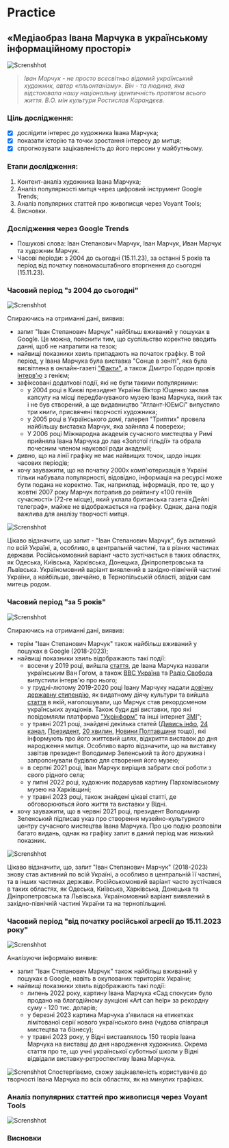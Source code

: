 # Practice

## «Медіаобраз Івана Марчука в українському інформаційному просторі»

![Screnshhot](https://github.com/DmytroStruk1/Practice/blob/main/%D0%86%D0%B2%D0%B0%D0%BD%20%D0%9C%D0%B0%D1%80%D1%87%D1%83%D0%BA%20%D1%84%D0%BE%D1%82%D0%BE.jpg)

>_Іван Марчук - не просто всесвітньо відомий український художник, автор «пльонтанізму». Він - та людина, яка відстоювала нашу національну ідентичність протягом всього життя. В.О. мін культури Ростислав Карандєєв._

### Ціль дослідження:
- [X] дослідити інтерес до художника Івана Марчука;
- [X] показати історію та точки зростання інтересу до митця;
- [X] спрогнозувати зацікавленість до його персони у майбутньому.

### Етапи дослідження:
1. Контент-аналіз художника Івана Марчука;
2. Аналіз популярності митця через цифровий інструмент Google Trends;
3. Аналіз популярних статтей про живописця через Voyant Tools;
4. Висновки.

### Дослідження через Google Trends
- Пошукові слова: Іван Степанович Марчук, Іван Марчук, Иван Марчук та художник Марчук.
- Часові періоди: з 2004 до сьогодні (15.11.23), за останні 5 років та період від початку повномасштабного вторгнення до сьогодні (15.11.23).

### Часовий період "з 2004 до сьогодні"   
![Screnshhot](https://github.com/DmytroStruk1/Practice/blob/main/%D0%97%202004%20%D1%80%D0%BE%D0%BA%D1%83%20%D0%B4%D0%BE....png)

Спираючись на отриманні дані, виявив:
- запит "Іван Степанович Марчук" найбільш вживаний у пошуках в Google. Це можна, пояснити тим, що суспільство коректно вводить данні, щоб не натрапити на тезок;
- найвищі показники хвиль припадають на початок графіку. В той період, у Івана Марчука була виставка "Сонце в зеніті", яка була висвітлена в онлайн-газеті ["Факти"](https://fakty.ua/ru/67421-ivan-marchuk-quot-hochu-sbezhat-iz-kieva-quot), а також Дмитро Гордон провів [інтерв'ю](https://www.youtube.com/watch?v=Bm8SwmnDyDs) з генієм;
- зафіксовані додаткові події, які не були такими популярними:  
  + у 2004 році в Києві президент України Віктор Ющенко заклав капсулу на місці передбачуваного музею Івана Марчука, який так і не був створений, а ще видавництво "Атлант-ЮЕмСі" випустило три книги, присвячені творчості художника;
  + у 2005 році в Українського домі, галерея "Триптих" провела найбільшу виставка Марчук, яка зайняла 4 поверехи;
  + У 2006 році Міжнародна академія сучасного мистецтва у Римі прийняла Івана Марчука до лав «Золотої гільдії» та обрала почесним членом наукової ради академії;
- дивно, що на лінії графіку не має найвищих точок, щодо інщих часових періодів;
- хочу зауважити, що на початку 2000х комп'ютеризація в Україні тільки набувала популярності, відовідно, інформація на ресурсі може бути подана не коректно. Так, наприклад, інформація, про те, що у жовтні 2007 року Марчук потрапив до рейтингу «100 геніїв сучасності» (72-ге місце), який уклала британська газета «Дейлі телеграф», майже не відображається на графіку. Однак, дана подія важлива для аналізу творчості митця.

![Screnshhot](https://github.com/DmytroStruk1/Practice/blob/main/%D0%9C%D0%B0%D1%80%D1%87%D1%83%D0%BA%20%D0%B7%202004%20%D0%B4%D0%BE%20%D1%81%D1%8C%D0%BE%D0%B3%D0%BE%D0%B4%D0%BD%D1%96.png)

Цікаво відзначити, що запит - "Іван Степанович Марчук", був активний по всій Україні, а, особливо, в центральній частині, та в різних частинах держави. 
Російськомовний варіант часто зустічається в таких областях, як Одеська, Київська, Харківська, Донецька, Дніпропетровська та Львівська. 
Україномовний варіант виявлений в західно-північній частині України, а найбільше, звичайно, в Тернопільській області, звідки сам митець родом. 

### Часовий період "за 5 років"   
![Screnshhot](https://github.com/DmytroStruk1/Practice/blob/main/%D0%9C%D0%B0%D1%80%D1%87%D1%83%D0%BA%20%D0%BE%D1%81%D1%82%D0%B0%D0%BD%D0%BD%D1%96%205%20%D1%80%D0%BE%D0%BA%D1%96%D0%B2.png)

Спираючись на отриманні дані, виявив:
- терім "Іван Степанович Марчук" також найбільш вживаний у пошуках в Google (2018-2023);
- найвищі показники хвиль відображають такі події:
   + восени у 2019 році, вийшла [стаття](https://rubryka.com/article/ivan-marchuk-kyiv/), де Івана Марчука назвали українським Ван Гогом, а також [BBС Україна](https://www.youtube.com/watch?v=DhjvFi0goW4) та [Радіо Свобода](https://www.youtube.com/watch?v=FDB4km0KLQ4) випустили інтерв'ю про нього;
   + у грудні-лютому 2019-2020 році Івану Марчуку надали [довічну державну стипендію](https://demforum.org/novyny/ivanu-marchuku-nadaly-dovichnu-derzhavnu-stypendiiu-iak-vydatnomu-diiachu-kultury), як видатному діячу культури та вийшла [стаття](https://marbeks.art/hudozhnyk-ivan-marchuk-stav-rekordsmenom-ukrayinskyh-aukcziov-u-2020-roczi/) в якій, наголошували, що Марчук став рекордсменом українських аукціонів. Також буди дві виставки, про які повідомляли платформа ["Укрінформ"](https://www.ukrinform.ua/rubric-culture/2853264-se-odnu-vistavku-marcuka-vidkriut-u-kievi.html) та інші інтернет [ЗМІ](https://www.asterslaw.com/ua/about_us/esg/art_asters/artasters_presents_ivan_marchuk_exhibition/)";
   + у травні 2021 році, знайдені декілька статей ([Дивись інфо](https://dyvys.info/2021/05/12/z-ukrayinoyu-v-dushi-i-golovi-hudozhnyku-ivanovi-marchuku-sogodni-vypovnyuyetsya-85/), [24 канал](https://24tv.ua/ivanovi-marchuku-85-shho-vidomo-pro-ukrayinskogo-novini-ukrayini_n1624311), [Президент](https://www.president.gov.ua/news/volodimir-ta-olena-zelenski-vidvidali-vistavku-hudozhnika-iv-68397), [20 хвилин](https://te.20minut.ua/Podii/85-rokiv-svyatkue-genialniy-hudozhnik-z-ternopilschini-ivan-marchuk-11270312.html), [Новини Полтавщини](https://np.pl.ua/2021/05/heniy-suchasnosti-khudozhnykovi-ivanu-marchuku-85-rokiv/) тощо), які інформують про його життєвий шлях, відкриття виставок до дня народження митця. Особливо варто відзначити, що на виставку завітав президент Володимир Зеленський та його дружина і запропонували будівлю для створення його музею;
   + в серпні 2021 році, Іван Марчук виріщив забрати свої роботи з свого рідного села;
   + у липні 2022 році, художник подарував картину Пархомівському музею на Харківщині;
   + у травні 2023 році, також знайдені цікаві статті, де обговорюються його життя та виставки у Відні.
- хочу зауважити, що в червні 2021 році, президент Володимир Зеленський підписав указ про створення музейно-культурного центру сучасного мистецтва Івана Марчука. Про цю подію розповіли багато видань, однак на графіку запит в даний період має низький показник. 
  
![Screnshhot](https://github.com/DmytroStruk1/Practice/blob/main/%D0%9C%D0%B0%D1%80%D1%87%D1%83%D0%BA%20%D0%B7%D0%B0%205%20%D1%80%D0%BE%D0%BA%D1%96%D0%B2%20%D1%96%20%D0%B4%D0%BE%20%D1%81%D1%8C%D0%B3%D0%BE%D0%B4%D0%BD%D1%96.png)

Цікаво відзначити, що, запит "Іван Степанович Марчук" (2018-2023) знову став активний по всій Україні, а особливо в центральній її частині, та в інших частинах держави. 
Російськомонвий варіант часто зустічався в таких областях, як Одеська, Київська, Харківська, Донецька та Дніпропетровська та Львівська. 
Україномовний варіант виявлений в західно-північній частині України та на тернопільщині. 

### Часовий період "від початку російської агресії до 15.11.2023 року"   
![Screnshhot](https://github.com/DmytroStruk1/Practice/blob/main/%D0%92%D1%96%D0%B4%20%D0%BF%D0%BE%D1%87%D0%B0%D1%82%D0%BA%D1%83%20%D0%B2%D1%96%D0%B9%D0%BD%D0%B8.png)

Аналізуючи інформаію виявив:
- запит "Іван Степанович Марчук" також найбільш вживаний у пошуках в Google, навіть в окупованих територіях України;
- найвищі показники хвиль відображають такі події:
   + липень 2022 року, картину Івана Марчука «Сад спокуси» було продано на благодійному аукціоні «Art can help» за рекордну суму - 120 тис. доларів;
   + у березні 2023 картина Марчука з'явилася на етикетках лімітованої серії нового українського вина (чудова співпраця мистецтва та бізнесу);
   + у травні 2023 року, у Відні виставлялось 150 творів Івана Марчука на виставці до дня народження художника. Окрема стаття про те, що учні української суботньої школи у Відні відвідали виставку-ретроспективу Івана Марчука. 
  
![Screnshhot](https://github.com/DmytroStruk1/Practice/blob/main/%D0%9C%D0%B0%D1%80%D1%87%D1%83%D0%BA%20%D0%B2%D1%96%D0%B4%2024.02.2022.png)
Спостергіаємо, схожу зацікавленість користувачів до творчості Івана Марчука по всіх областях, як на минулих графіках. 

### Аналіз популярних статтей про живописця через Voyant Tools
![Screnshhot](https://github.com/DmytroStruk1/Practice/blob/main/Voyant%20Tools.png)

### Висновки 


